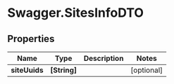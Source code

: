 # Swagger.SitesInfoDTO

## Properties
Name | Type | Description | Notes
------------ | ------------- | ------------- | -------------
**siteUuids** | **[String]** |  | [optional] 


